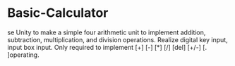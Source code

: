 # Basic-Calculator
se Unity to make a simple four arithmetic unit to implement addition, subtraction, multiplication, and division operations. Realize digital key input, input box input. Only required to implement [+] [-] [*] [/] [del] [+/-] [. ]operating.
